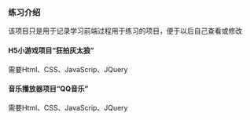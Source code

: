 ### 练习介绍
该项目只是用于记录学习前端过程用于练习的项目，便于以后自己查看或修改

#### H5小游戏项目“狂拍灰太狼”
需要Html、CSS、JavaScrip、JQuery

#### 音乐播放器项目“QQ音乐”
需要Html、CSS、JavaScrip、JQuery

